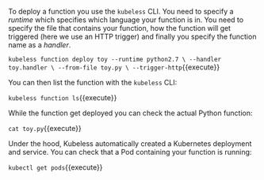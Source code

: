 To deploy a function you use the `kubeless` CLI. You need to specify a _runtime_ which specifies which language your function is in. You need to specify the file that contains your function, how the function will get triggered (here we use an HTTP trigger) and finally you specify the function name as a _handler_.

`kubeless function deploy toy --runtime python2.7 \
                              --handler toy.handler \
                              --from-file toy.py \
                              --trigger-http`{{execute}}

You can then list the function with the `kubeless` CLI:

`kubeless function ls`{{execute}}

While the function get deployed you can check the actual Python function:

`cat toy.py`{{execute}}

Under the hood, Kubeless automatically created a Kubernetes deployment and service. You can check that a Pod containing your function is running:

`kubectl get pods`{{execute}}
